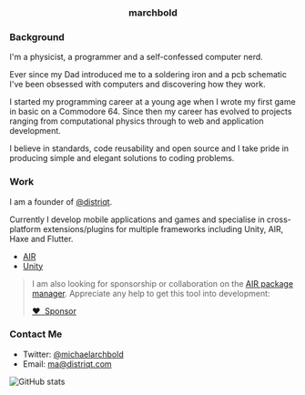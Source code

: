 
<h3 align="center">marchbold</h3>


### Background 

I'm a physicist, a programmer and a self-confessed computer nerd.

Ever since my Dad introduced me to a soldering iron and a pcb schematic I've been obsessed with computers and discovering how they work.

I started my programming career at a young age when I wrote my first game in basic on a Commodore 64. Since then my career has evolved to projects ranging from computational physics through to web and application development.

I believe in standards, code reusability and open source and I take pride in producing simple and elegant solutions to coding problems.



### Work 

I am a founder of [@distriqt](https://github.com/distriqt).

Currently I develop mobile applications and games and specialise in cross-platform extensions/plugins for multiple frameworks including Unity, AIR, Haxe and Flutter.

- [AIR](https://airnativeextensions.com)
- [Unity](https://assetstore.unity.com/publishers/46451)

>
> I am also looking for sponsorship or collaboration on the [AIR package manager](https://github.com/airnativeextensions/apm). Appreciate any help to get this tool into development:
>
> [:heart:&nbsp;&nbsp;Sponsor](https://github.com/sponsors/marchbold)
>



### Contact Me

- Twitter: [@michaelarchbold](https://twitter.com/michaelarchbold)
- Email: [ma@distriqt.com](mailto:ma@distriqt.com)




![GitHub stats](https://github-readme-stats.vercel.app/api?username=marchbold&count_private=true&show_icons=true&theme=dracula)



